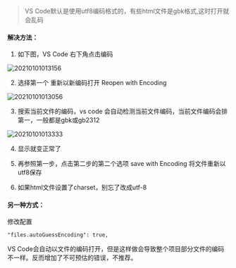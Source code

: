 > VS Code默认是使用utf8编码格式的，有些html文件是gbk格式,这时打开就会乱码

#### 解决方法：

1. 如下图，VS Code 右下角点击编码

![20210101013156](http://pic.sigalx.com/pic/20210101013156.png)

2. 选择第一个 重新以新编码打开 Reopen with Encoding

![20210101013056](http://pic.sigalx.com/pic/20210101013056.png)

3. 搜索当前文件的编码，vs code 会自动检测当前文件编码，当前文件编码会排第一，一般都是gbk或gb2312

![20210101013333](http://pic.sigalx.com/pic/20210101013333.png)

4. 显示就变正常了

5. 再参照第一步，点击第二步的第二个选项 save with Encoding 将文件重新以utf8保存

6. 如果html文件设置了charset，别忘了改成utf-8


#### 另一种方式：

修改配置

`"files.autoGuessEncoding": true,`

VS Code会自动以文件的编码打开，但是这样做会导致整个项目部分文件的编码不一样。反而增加了不可预估的错误，不推荐。